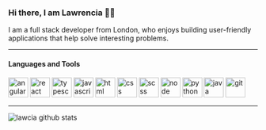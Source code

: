 ### Hi there, I am Lawrencia 👋🏾

I am a full stack developer from London, who enjoys building user-friendly applications that help solve interesting problems.

<hr />

#### Languages and Tools

<span>
<img src="https://colorlib.com/wp/wp-content/uploads/sites/2/angular-logo.png" alt="angular" height="40px" />
<img src="https://upload.wikimedia.org/wikipedia/commons/thumb/a/a7/React-icon.svg/220px-React-icon.svg.png" alt="react" height="40px" />
<img src="https://malcoded.com/static/e5619b75c39bc5034c7c9ef9c8d8c42e/ba299/Typescript.png" alt="typescript" height="40px" />
<img src="https://upload.wikimedia.org/wikipedia/commons/thumb/9/99/Unofficial_JavaScript_logo_2.svg/768px-Unofficial_JavaScript_logo_2.svg.png" alt="javascript" height="40px" />
<img src="https://upload.wikimedia.org/wikipedia/commons/thumb/6/61/HTML5_logo_and_wordmark.svg/512px-HTML5_logo_and_wordmark.svg.png" alt="html" height="40px" />
<img src="https://upload.wikimedia.org/wikipedia/commons/thumb/d/d5/CSS3_logo_and_wordmark.svg/425px-CSS3_logo_and_wordmark.svg.png" alt="css" height="40px" />
<img src="https://sass-lang.com/assets/img/logos/logo-b6e1ef6e.svg" alt="scss" height="40px" />
<img src="https://nodejs.org/static/images/logo-hexagon-card.png" alt="node" height="40px" />
<img src="https://upload.wikimedia.org/wikipedia/commons/thumb/c/c3/Python-logo-notext.svg/600px-Python-logo-notext.svg.png" alt="python" height="40px" />
<img src="https://banner2.cleanpng.com/20190623/uxe/kisspng-logo-java-development-kit-portable-network-graphic-5d0f25d6871765.6875406615612738145533.jpg" alt="java" height="40px" />
<img src="https://git-scm.com/images/logos/logomark-orange@2x.png" alt="git" height="40px" />
</span>

<hr />

<img align="left" alt="lawcia github stats" src="https://github-readme-stats.vercel.app/api?username=lawcia&show_icons=true&hide_border=true" />
